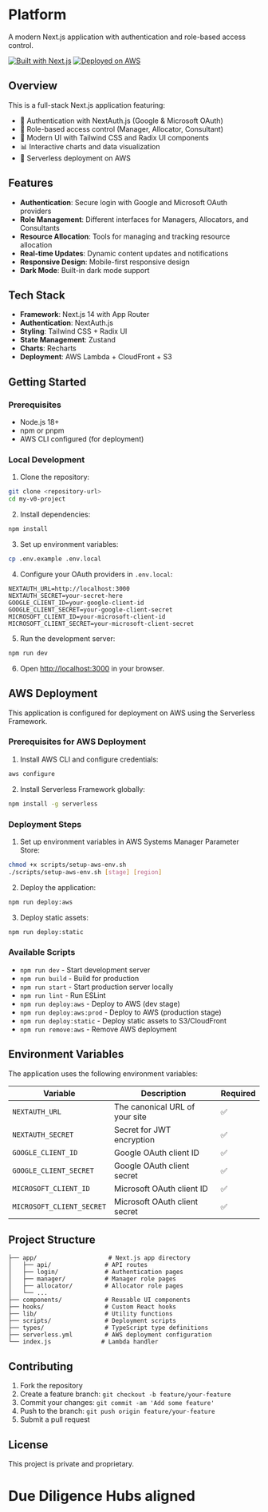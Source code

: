 # Platform

A modern Next.js application with authentication and role-based access control.

[![Built with Next.js](https://img.shields.io/badge/Built%20with-Next.js-black?style=for-the-badge&logo=next.js)](https://nextjs.org/)
[![Deployed on AWS](https://img.shields.io/badge/Deployed%20on-AWS-orange?style=for-the-badge&logo=amazon-aws)](https://aws.amazon.com/)

## Overview

This is a full-stack Next.js application featuring:
- 🔐 Authentication with NextAuth.js (Google & Microsoft OAuth)
- 👥 Role-based access control (Manager, Allocator, Consultant)
- 🎨 Modern UI with Tailwind CSS and Radix UI components
- 📊 Interactive charts and data visualization
- 🚀 Serverless deployment on AWS

## Features

- **Authentication**: Secure login with Google and Microsoft OAuth providers
- **Role Management**: Different interfaces for Managers, Allocators, and Consultants
- **Resource Allocation**: Tools for managing and tracking resource allocation
- **Real-time Updates**: Dynamic content updates and notifications
- **Responsive Design**: Mobile-first responsive design
- **Dark Mode**: Built-in dark mode support

## Tech Stack

- **Framework**: Next.js 14 with App Router
- **Authentication**: NextAuth.js
- **Styling**: Tailwind CSS + Radix UI
- **State Management**: Zustand
- **Charts**: Recharts
- **Deployment**: AWS Lambda + CloudFront + S3

## Getting Started

### Prerequisites

- Node.js 18+ 
- npm or pnpm
- AWS CLI configured (for deployment)

### Local Development

1. Clone the repository:
```bash
git clone <repository-url>
cd my-v0-project
```

2. Install dependencies:
```bash
npm install
```

3. Set up environment variables:
```bash
cp .env.example .env.local
```

4. Configure your OAuth providers in `.env.local`:
```env
NEXTAUTH_URL=http://localhost:3000
NEXTAUTH_SECRET=your-secret-here
GOOGLE_CLIENT_ID=your-google-client-id
GOOGLE_CLIENT_SECRET=your-google-client-secret
MICROSOFT_CLIENT_ID=your-microsoft-client-id
MICROSOFT_CLIENT_SECRET=your-microsoft-client-secret
```

5. Run the development server:
```bash
npm run dev
```

6. Open [http://localhost:3000](http://localhost:3000) in your browser.

## AWS Deployment

This application is configured for deployment on AWS using the Serverless Framework.

### Prerequisites for AWS Deployment

1. Install AWS CLI and configure credentials:
```bash
aws configure
```

2. Install Serverless Framework globally:
```bash
npm install -g serverless
```

### Deployment Steps

1. Set up environment variables in AWS Systems Manager Parameter Store:
```bash
chmod +x scripts/setup-aws-env.sh
./scripts/setup-aws-env.sh [stage] [region]
```

2. Deploy the application:
```bash
npm run deploy:aws
```

3. Deploy static assets:
```bash
npm run deploy:static
```

### Available Scripts

- `npm run dev` - Start development server
- `npm run build` - Build for production
- `npm run start` - Start production server locally
- `npm run lint` - Run ESLint
- `npm run deploy:aws` - Deploy to AWS (dev stage)
- `npm run deploy:aws:prod` - Deploy to AWS (production stage)
- `npm run deploy:static` - Deploy static assets to S3/CloudFront
- `npm run remove:aws` - Remove AWS deployment

## Environment Variables

The application uses the following environment variables:

| Variable | Description | Required |
|----------|-------------|----------|
| `NEXTAUTH_URL` | The canonical URL of your site | ✅ |
| `NEXTAUTH_SECRET` | Secret for JWT encryption | ✅ |
| `GOOGLE_CLIENT_ID` | Google OAuth client ID | ✅ |
| `GOOGLE_CLIENT_SECRET` | Google OAuth client secret | ✅ |
| `MICROSOFT_CLIENT_ID` | Microsoft OAuth client ID | ✅ |
| `MICROSOFT_CLIENT_SECRET` | Microsoft OAuth client secret | ✅ |

## Project Structure

```
├── app/                    # Next.js app directory
│   ├── api/               # API routes
│   ├── login/             # Authentication pages
│   ├── manager/           # Manager role pages
│   ├── allocator/         # Allocator role pages
│   └── ...
├── components/            # Reusable UI components
├── hooks/                 # Custom React hooks
├── lib/                   # Utility functions
├── scripts/               # Deployment scripts
├── types/                 # TypeScript type definitions
├── serverless.yml         # AWS deployment configuration
└── index.js              # Lambda handler
```

## Contributing

1. Fork the repository
2. Create a feature branch: `git checkout -b feature/your-feature`
3. Commit your changes: `git commit -am 'Add some feature'`
4. Push to the branch: `git push origin feature/your-feature`
5. Submit a pull request

## License

This project is private and proprietary.
# Due Diligence Hubs aligned
